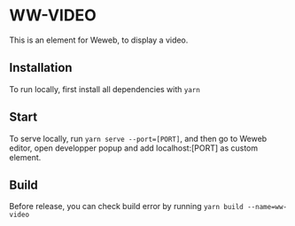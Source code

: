 # WW-VIDEO

This is an element for Weweb, to display a video.

## Installation

To run locally, first install all dependencies with `yarn`

## Start

To serve locally, run `yarn serve --port=[PORT]`, and then go to Weweb editor, open developper popup and add localhost:[PORT] as custom element.

## Build

Before release, you can check build error by running `yarn build --name=ww-video`
